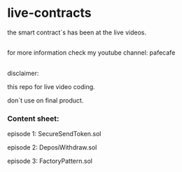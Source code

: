 # live-contracts
the smart contract`s has been at the live videos.
##
for more information check my youtube channel: pafecafe

##

disclaimer:

this repo for live video coding.

don`t use on final product.


### Content sheet:
episode 1: SecureSendToken.sol

episode 2: DeposiWithdraw.sol

episode 3: FactoryPattern.sol
